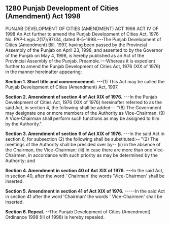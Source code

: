 ## 1280 Punjab Development of Cities (Amendment) Act 1998
 
PUNJAB DEVELOPMENT OF CITIES (AMENDMENT) ACT 1998
ACT IV OF 1998
An Act further to amend the Punjab Development of Cities Act, 1976
No. PAP-Legis.2(17)/97/34, dated 8-5-1998.---The Punjab Development of Cities (Amendment) Bill, 1997, having been passed by the Provincial Assembly of the Punjab on April 23, 1998, and assented to by the Governor of the Punjab on May 4, 1998, is hereby published as an Act of the Provincial Assembly of the Punjab.
Preamble.---Whereas it is expedient further to amend the Punjab Development of Cities Act, 1976 (XIX of 1976) in the manner hereinafter appearing;

**Section 1. Short title and commencement.**
 ---(1) This Act may be called the Punjab Development of Cities (Amendment) Act, 1997.

 

**Section 2. Amendment of section 4 of Act XIX of 1976.**
---In the Punjab Development of Cities Act, 1976 (XIX of 1976) hereinafter referred to as the said Act, in section 4, the following shall be added:--
   "(8) The Government may designate one or more members of the Authority as Vice-Chairman.
   (9) A Vice-Chairman shall perform such functions as may be assigned to him by the Authority.".

 

**Section 3. Amendment of section 6 of Act XIX of 1976.**
---In the said Act in section 6, for subsection (2) the following shall be substituted:--
   "(2) The meetings of the Authority shall be presided over by--
   (ii) in the absence of the Chairman, the Vice-Chairman;
   (iii) in case there are more than one Vice-Chairmen, in accordance with such priority as may be determined by the Authority; and

 

**Section 4. Amendment in section 40 of Act XIX of 1976.**
---In the said Act, in section 40, after the word ' Chairman' the words 'Vice-Chairmen' shall be inserted.

 

**Section 5. Amendment in section 41 of Act XIX of 1976.**
-----In the said Act in section 41 after the word 'Chairman' the words ' Vice-Chairmen' shall be inserted.

 

**Section 6. Repeal.**
--The Punjab Development of Cities (Amendment) Ordinance 1998 (III of 1998) is hereby repealed.

